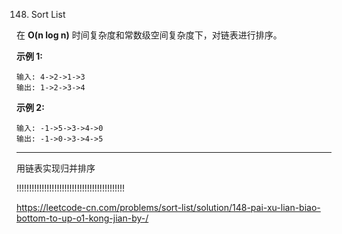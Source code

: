 148. Sort List

在 **O(n log n)** 时间复杂度和常数级空间复杂度下，对链表进行排序。

**示例 1:**
```
输入: 4->2->1->3
输出: 1->2->3->4
```
**示例 2:**
```
输入: -1->5->3->4->0
输出: -1->0->3->4->5
```

----------

用链表实现归并排序

!!!!!!!!!!!!!!!!!!!!!!!!!!!!!!!!!!!!!!!!!!!

https://leetcode-cn.com/problems/sort-list/solution/148-pai-xu-lian-biao-bottom-to-up-o1-kong-jian-by-/